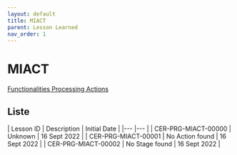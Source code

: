 ```yaml
---
layout: default
title: MIACT
parent: Lesson Learned
nav_order: 1
---
```


# MIACT

[Functionalities Processing Actions](../../../../FCT--Documentation/docs/testing/test-parts/MIACT)

## Liste

| Lesson ID   	| Description  	| Initial Date  	|
|---	|---	|
| CER-PRG-MIACT-00000  	| Unknown  	| 16 Sept 2022  	|
| CER-PRG-MIACT-00001  	| No Action found  	| 16 Sept 2022  	|
| CER-PRG-MIACT-00002  	| No Stage found  	| 16 Sept 2022  	|
